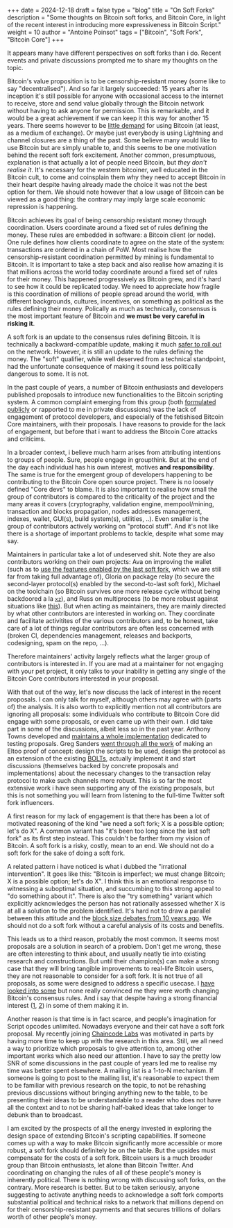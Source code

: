 +++
date = 2024-12-18
draft = false
type = "blog"
title = "On Soft Forks"
description = "Some thoughts on Bitcoin soft forks, and Bitcoin Core, in light of the recent interest in introducing more expressiveness in Bitcoin Script."
weight = 10
author = "Antoine Poinsot"
tags = ["Bitcoin", "Soft Fork", "Bitcoin Core"]
+++


It appears many have different perspectives on soft forks than i do. Recent events and private
discussions prompted me to share my thoughts on the topic.

Bitcoin's value proposition is to be censorship-resistant money (some like to say "decentralised").
And so far it largely succeeded: 15 years after its inception it's still possible for anyone with
occasional access to the internet to receive, store and send value globally through the Bitcoin
network without having to ask anyone for permission. This is remarkable, and it would be a great
achievement if we can keep it this way for another 15 years. There seems however to be [little
demand](https://transactionfee.info/charts/fees-per-day-btc) for using Bitcoin (at least, as a
medium of exchange). Or maybe just everybody is using Lightning and channel closures are a thing of
the past. Some believe many would like to use Bitcoin but are simply unable to, and this seems to be
one motivation behind the recent soft fork excitement. Another common, presumptuous, explanation is
that actually a lot of people need Bitcoin, but *they don't realise it*. It's necessary for the
western bitcoiner, well educated in the Bitcoin cult, to come and coinsplain them why they need to
accept Bitcoin in their heart despite having already made the choice it was not the best option for
them. We should note however that a low usage of Bitcoin can be viewed as a good thing: the contrary
may imply large scale economic repression is happening.

Bitcoin achieves its goal of being censorship resistant money through coordination. Users coordinate
around a fixed set of rules defining the money. These rules are embedded in software: a Bitcoin
client (or node). One rule defines how clients coordinate to agree on the state of the system:
transactions are ordered in a chain of PoW. Most realise how the censorship-resistant coordination
permitted by mining is fundamental to Bitcoin. It is important to take a step back and also realise
how amazing it is that millions across the world today coordinate around a fixed set of rules for
their money. This happened progressively as Bitcoin grew, and it's hard to see how it could be
replicated today. We need to appreciate how fragile is this coordination of millions of people
spread around the world, with different backgrounds, cultures, incentives, on something as political
as the rules defining their money. Polically as much as technically, consensus is the most important
feature of Bitcoin and **we must be very careful in risking it**.

A soft fork is an update to the consensus rules defining Bitcoin. It is technically a
backward-compatible update, making it much [safer to roll
out](https://gnusha.org/pi/bitcoindev/CAPg+sBjJcqeqGLHnPyWt23z3YoCRGozQupuMxy51J_-hdkKBSA@mail.gmail.com)
on the network.  However, it is still an update to the rules defining the money. The "soft"
qualifier, while well deserved from a technical standpoint, had the unfortunate consequence of
making it sound less politically dangerous to some. It is not.

In the past couple of years, a number of Bitcoin enthusiasts and developers published proposals to
introduce new functionalities to the Bitcoin scripting system. A common complaint emerging from this
group (both [formulated publicly](https://x.com/jamesob/status/1857049961235403101) or rapported to
me in private discussions) was the lack of engagement of protocol developers, and especially of the
fetishised Bitcoin Core maintainers, with their proposals. I have reasons to provide for the lack of
engagement, but before that i want to address the Bitcoin Core attacks and criticims.

In a broader context, i believe much harm arises from attributing intentions to groups of people.
Sure, people engage in groupthink. But at the end of the day each individual has his own interest,
motives **and responsibility**. The same is true for the emergent group of developers happening to
be contributing to the Bitcoin Core open source project. There is no loosely defined "Core devs" to
blame. It is also important to realise how small the group of contributors is compared to the
criticality of the project and the many areas it covers (cryptography, validation engine,
mempool/mining, transaction and blocks propagation, nodes addresses management, indexes, wallet,
GUI(s), build system(s), utilities, ..).  Even smaller is the group of contributors actively working
on "protocol stuff". And it's not like there is a shortage of important problems to tackle, despite
what some may say.

Maintainers in particular take a lot of undeserved shit. Note they are also contributors working on
their own projects: Ava on improving the wallet (such as to [use the features enabled by the last
soft fork](https://github.com/bitcoin/bitcoin/pull/29675), which we are still far from taking full
advantage of), Gloria on package relay (to secure the second-layer protocol(s) enabled by the
second-to-last soft fork), Michael on the toolchain (so Bitcoin survives one more release cycle
without being backdoored a la [`xz`](https://en.wikipedia.org/wiki/XZ_Utils_backdoor)), and Russ on
multiprocess (to be more robust against situations like
[this](https://bitcoincore.org/en/2024/07/03/disclose_upnp_rce/)). But when acting as maintainers,
they are mainly directed by what other contributors are interested in working on. They coordinate
and facilitate activitites of the various contributors and, to be honest, take care of a lot of
things regular contributors are often less concerned with (broken CI, dependencies management,
releases and backports, codesigning, spam on the repo, ...).

Therefore maintainers' activity largely reflects what the larger group of contributors is interested
in. If you are mad at a maintainer for not engaging with your pet project, it only talks to your
inability in getting any single of the Bitcoin Core contributors interested in your proposal.

With that out of the way, let's now discuss the lack of interest in the recent proposals. I can only
talk for myself, although others may agree with (parts of) the analysis. It is also worth to
explicitly mention not all contributors are ignoring all proposals: some individuals who contribute
to Bitcoin Core did engage with some proposals, or even came up with their own. I did take part in
some of the discussions, albeit less so in the past year. Anthony Towns developed and [ maintains a
whole implementation](https://github.com/bitcoin-inquisition/) dedicated to testing proposals. Greg
Sanders [went through all the work](https://delvingbitcoin.org/t/ln-symmetry-project-recap/359) of
making an Eltoo proof of concept: design the scripts to be used, design the protocol as an extension
of the existing [BOLTs](https://github.com/lightning/bolts/), actually implement it and start
discussions (themselves backed by concrete proposals and implementations) about the necessary
changes to the transaction relay protocol to make such channels more robust. This is so far the most
extensive work i have seen supporting any of the existing proposals, but this is not something you
will learn from listening to the full-time Twitter soft fork influencers.

A first reason for my lack of engagement is that there has been a lot of motivated reasoning of the
kind "we need a soft fork; X is a possible option; let's do X". A common variant has "it's been too
long since the last soft fork" as its first step instead. This couldn't be farther from my vision of
Bitcoin. A soft fork is a risky, costly, mean to an end. We should not do a soft fork for the sake
of doing a soft fork.

A related pattern i have noticed is what i dubbed the "irrational intervention". It goes like this:
"Bitcoin is imperfect; we must change Bitcoin; X is a possible option; let's do X". I think this is
an emotional response to witnessing a suboptimal situation, and succumbing to this strong appeal to
"do something about it". There is also the "try something" variant which explicitly acknowledges the
person has not rationally assessed whether X is at all a solution to the problem identified. It's
hard not to draw a parallel between this attitude and the [block size debates from 10 years
ago](https://blog.bitmex.com/the-blocksize-war-chapter-1-first-strike/). We should not do a soft
fork without a careful analysis of its costs and benefits.

This leads us to a third reason, probably the most common. It seems most proposals are a solution in
search of a problem.  Don't get me wrong, these are often interesting to think about, and usually
neatly tie into existing research and constructions.  But until their champion(s) can make a strong
case that they will bring tangible improvements to real-life Bitcoin users, they are not reasonable
to consider for a soft fork. It is not true of all proposals, as some were designed to address a
specific usecase. I [have looked into
some](https://delvingbitcoin.org/t/using-op-vault-for-recovery/150) but none really convinced me
they were worth changing Bitcoin's consensus rules. And i say that despite having a strong financial
interest ([1](https://wizardsardine.com/revault/), [2](https://wizardsardine.com/liana/)) in some of
them making it in.

Another reason is that time is in fact scarce, and people's imagination for Script opcodes
unlimited. Nowadays everyone and their cat have a soft fork proposal. My recently joining [Chaincode
Labs](https://chaincode.com/) was motivated in parts by having more time to keep up with the
research in this area. Still, we all need a way to prioritize which proposals to give attention to,
among other important works which also need our attention. I have to say the pretty low SNR of some
discussions in the past couple of years led me to realise my time was better spent elsewhere. A
mailing list is a 1-to-N mechanism. If someone is going to post to the mailing list, it's reasonable
to expect them to be familiar with previous research on the topic, to not be rehashing previous
discussions without bringing anything new to the table, to be presenting their ideas to be
understandable to a reader who does not have all the context and to not be sharing half-baked ideas
that take longer to debunk than to broadcast.

I am excited by the prospects of all the energy invested in exploring the design space of extending
Bitcoin's scripting capabilities. If someone comes up with a way to make Bitcoin significantly more
accessible or more robust, a soft fork should definitely be on the table. But the upsides must
compensate for the costs of a soft fork. Bitcoin users is a much broader group than Bitcoin
enthusiasts, let alone than Bitcoin Twitter. And coordinating on changing the rules of all of these
people's money is inherently political. There is nothing wrong with discussing soft forks, on the
contrary. More research is better. But to be taken seriously, anyone suggesting to activate anything
needs to acknowledge a soft fork comports substantial political and technical risks to a network
that millions depend on for their censorship-resistant payments and that secures trillions of
dollars worth of other people's money.
